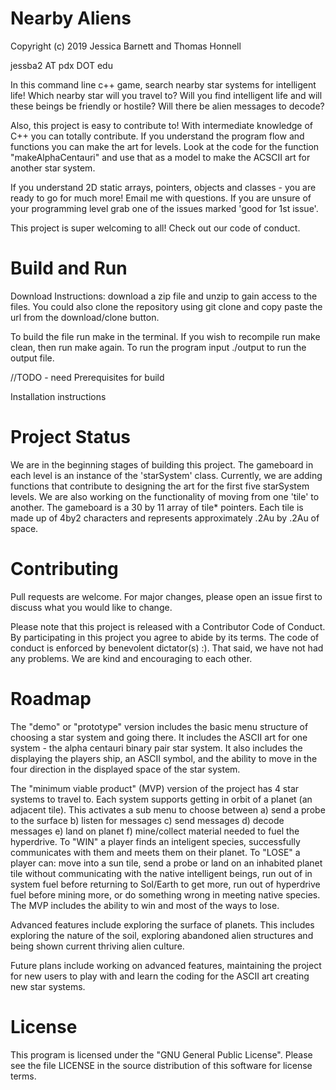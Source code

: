 # Nearby Aliens
Copyright (c) 2019 Jessica Barnett and Thomas Honnell

jessba2 AT pdx DOT edu

In this command line c++ game, search nearby star systems for intelligent life!
Which nearby star will you travel to? Will you find intelligent life and will these
beings be friendly or hostile? Will there be alien messages to decode?

Also, this project is easy to contribute to! With intermediate knowledge 
of C++ you can totally contribute. If you understand the program flow and functions you 
can make the art for levels. Look at the code for the function "makeAlphaCentauri" and 
use that as a model to make the ACSCII art for another star system.  

If you understand 2D static arrays, pointers, objects and classes - you are ready to go
for much more! Email me with questions. If you are unsure of your programming level 
grab one of the issues marked 'good for 1st issue'.
  
This project is super welcoming to all! Check out our code of conduct.

# Build and Run


Download Instructions:
download a zip file and unzip to gain access to the files. You could also clone the repository using git clone <url> and copy paste the url from the download/clone button.
  
To build the file run make in the terminal. If you wish to recompile run make clean, then run make again. To run the program input ./output to run the output file.
  
//TODO - need
Prerequisites for build

Installation instructions


# Project Status
We are in the beginning stages of building this project. The gameboard in each level is an 
instance of the 'starSystem' class. Currently, we are adding functions that contribute to 
designing the art for the first five starSystem levels. We are also working on the 
functionality of moving from one 'tile' to another. The gameboard is a 30 by 11 array of tile*
pointers. Each tile is made up of 4by2 characters and represents approximately .2Au by .2Au of 
space. 

# Contributing
Pull requests are welcome. For major changes, please open an issue first to discuss what you would like to change.

Please note that this project is released with a Contributor Code of Conduct. By participating 
in this project you agree to abide by its terms. The code of conduct is enforced by benevolent 
dictator(s) :). That said, we have not had any problems. We are kind and encouraging to each other.

# Roadmap
The "demo" or "prototype" version includes the basic menu structure of choosing a 
star system and going there. It includes the ASCII art for one system - the alpha centauri binary
pair star system. It also includes the displaying the players ship, an ASCII symbol, and the
ability to move in the four direction in the displayed space of the star system.

The "minimum viable product" (MVP) version of the project has 4 star systems to travel to. Each 
system supports getting in orbit of a planet (an adjacent tile). This activates a sub menu to choose 
between a) send a probe to the surface b) listen for messages c) send messages d) decode messages 
e) land on planet f) mine/collect material needed to fuel the hyperdrive. 
To "WIN" a player finds an inteligent species, successfully communicates with them and meets them 
on their planet. To "LOSE" a player can: move into a sun tile, send a probe or land on an inhabited
planet tile without communicating with the native intelligent beings, run out of in system fuel before
returning to Sol/Earth to get more, run out of hyperdrive fuel before mining more, or do something 
wrong in meeting native species. The MVP includes the ability to win and most of the ways to lose.

Advanced features include exploring the surface of planets. This includes exploring the nature of 
the soil, exploring abandoned alien structures and being shown current thriving alien culture.

Future plans include working on advanced features, maintaining the project for new users to 
play with and learn the coding for the ASCII art creating new star systems.

# License
This program is licensed under the "GNU General Public License".
Please see the file LICENSE in the source distribution of this software for license terms.
